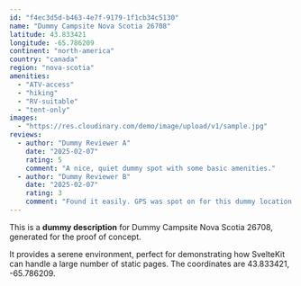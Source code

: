 ```yaml
---
id: "f4ec3d5d-b463-4e7f-9179-1f1cb34c5130"
name: "Dummy Campsite Nova Scotia 26708"
latitude: 43.833421
longitude: -65.786209
continent: "north-america"
country: "canada"
region: "nova-scotia"
amenities:
  - "ATV-access"
  - "hiking"
  - "RV-suitable"
  - "tent-only"
images:
  - "https://res.cloudinary.com/demo/image/upload/v1/sample.jpg"
reviews:
  - author: "Dummy Reviewer A"
    date: "2025-02-07"
    rating: 5
    comment: "A nice, quiet dummy spot with some basic amenities."
  - author: "Dummy Reviewer B"
    date: "2025-02-07"
    rating: 3
    comment: "Found it easily. GPS was spot on for this dummy location."
---
```


This is a **dummy description** for Dummy Campsite Nova Scotia 26708, generated for the proof of concept.

It provides a serene environment, perfect for demonstrating how SvelteKit can handle a large number of static pages. The coordinates are 43.833421, -65.786209.
